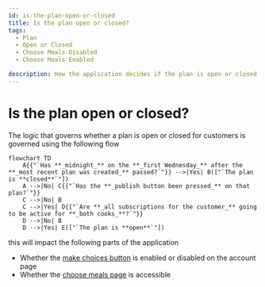 ```yaml
---
id: is-the-plan-open-or-closed
title: Is the plan open or closed?
tags:
  - Plan
  - Open or Closed
  - Choose Meals Disabled
  - Choose Meals Enabled

description: How the application decides if the plan is open or closed
---
```


# Is the plan open or closed?

The logic that governs whether a plan is open or closed for customers is governed using the following flow

```mermaid
flowchart TD
    A{{"`Has **_midnight_** on the **_first Wednesday_** after the **_most recent plan was created_** passed?`"}} -->|Yes| B(["`The plan is **closed**`"])
    A -->|No| C{{"`Has the **_publish button been pressed_** on that plan?`"}}
    C -->|No| B
    C -->|Yes| D{{"`Are **_all subscriptions for the customer_** going to be active for **_both cooks_**?`"}}
    D -->|No| B
    D -->|Yes| E(["`The plan is **open**`"])
```

this will impact the following parts of the application

- Whether the [make choices button](../Pages/account.md#choose-meals-button) is enabled or disabled on the account page
- Whether the [choose meals page](../Pages/choose-meals.md) is accessible